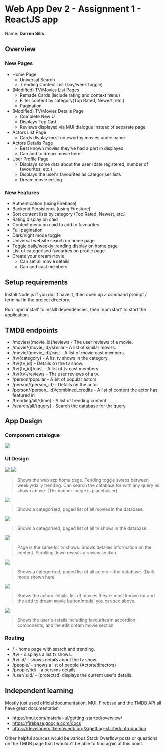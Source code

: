 # Web App Dev 2 - Assignment 1 - ReactJS app

Name: **Darren Sills**

## Overview

### New Pages

+ Home Page 
    + Universal Search
    + Trending Content List (Day/week toggle)
+ (Modified) TV/Movies List Pages
    + Remade Cards (include rating and context menu)
    + Filter content by category(Top Rated, Newest, etc.)
    + Pagination
+ (Modified) TV/Movies Details Page
    + Complete New UI
    + Displays Top Cast
    + Reviews displayed via MUI dialogue instead of separate page
+ Actors List Page
    + Cards display most noteworthy movies under name
+ Actors Details Page
    + Best known movies they've had a part in displayed
    + Can add to dream movie here
+ User Profile Page
    + Displays some data about the user (date registered, number of favourites, etc.)
    + Displays the user's favourites as categorised lists
    + Dream movie editing
    
### New Features

+ Authentication (using Firebase)
+ Backend Persistence (using Firestore)
+ Sort content lists by category (Top Rated, Newest, etc.)
+ Rating display on card
+ Context menu on card to add to favourites
+ Full pagination
+ Dark/night mode toggle
+ Universal website search on home page
+ Toggle daily/weekly trending display on home page
+ List of categorised favourites on profile page
+ Create your dream movie
    + Can set all movie details
    + Can add cast members


## Setup requirements

Install Node.js if you don't have it, then open up a command prompt / terminal in the project directory.

Run 'npm install' to install dependencies, then 'npm start' to start the application.

## TMDB endpoints

+ /movies/{movie_id}/reviews - The user reviews of a movie.
+ /movie/{movie_id}/similar - A list of similar movies. 
+ /movie/{movie_id}/cast - A list of movie cast members. 
+ /tv/{category} - A list tv shows in the category.
+ /tv/{tv_id} - Details on the tv show.
+ /tv/{tv_id}/cast - A list of tv cast members.
+ /tv/{tv}/reviews - The user reviews of a tv.
+ /person/popular - A list of popular actors.
+ /person/{person_id} - Details on the actor.
+ /person/{person_ id}/combined_credits - A list of content the actor has featured in
+ /trending/all/{time} - A list of trending content
+ /search/all/{query} - Search the database for the query

## App Design

### Component catalogue

![](src/images/stories.png)

### UI Design

![ ](src/images/homePage.png)
![ ](src/images/searchBar.png)

>Shows the web app home page. Tending toggle swaps between weekly/daily trending. Can search the database for with any query as shown above. (The banner image is placeholder)

![ ](src/images/moviesPage.png)

>Shows a categorised, paged list of all movies in the database.

![ ](src/images/tvPage.png)

>Shows a categorised, paged list of all tv shows in the database.

![ ](src/images/movieDetailsPage.png)

>Page is the same for tv shows. Shows detailed information on the content. Scrolling down reveals a review section.

![ ](src/images/actorPage.png)

>Shows a categorised, paged list of all actors in the database. (Dark mode shown here)

![ ](src/images/actorDetails.png)

>Shows the actors details, list of movies they're most known for and the add to dream movie button/modal you can see above.

![ ](src/images/userPage.png)

>Shows the user's details including favourites in accordion components, and the edit dream movie section.

### Routing

+ / - home page with search and trending.
+ /tv/ - displays a list tv shows.
+ /tv/:id/ - shows details about the tv show.
+ /people/ - shows a list of people (Actors/directors)
+ /people/:id/ - a persons details.
+ /user/:uid/ - (protected) displays the current user's details.

## Independent learning

Mostly just used official documentation. MUI, Firebase and the TMDB API all have great documentation.
+ https://mui.com/material-ui/getting-started/overview/
+ https://firebase.google.com/docs
+ https://developers.themoviedb.org/3/getting-started/introduction

Other helpful sources would be various Stack Overflow posts or questions on the TMDB page that I wouldn't be able to find again at this point.
